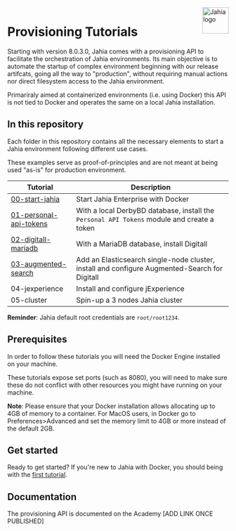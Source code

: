 <a href="https://www.jahia.com/">
    <img src="https://www.jahia.com/modules/jahiacom-templates/images/jahia-3x.png" alt="Jahia logo" title="Jahia" align="right" height="60" />
</a>

# Provisioning Tutorials

Starting with version 8.0.3.0, Jahia comes with a provisioning API to facilitate the orchestration of Jahia environments. Its main objective is to automate the startup of complex environment beginning with our release artifcats, going all the way to "production", without requiring manual actions nor direct filesystem access to the Jahia environment.

Primariraly aimed at containerized environments (i.e. using Docker) this API is not tied to Docker and operates the same on a local Jahia installation.

## In this repository

Each folder in this repository contains all the necessary elements to start a Jahia environment following different use cases. 

These examples serve as proof-of-principles and are not meant at being used "as-is" for production environment.

| Tutorial | Description |
| --- | --- |
| [00-start-jahia](./00-start-jahia/) | Start Jahia Enterprise with Docker |
| [01-personal-api-tokens](./01-personal-api-tokens/) | With a local DerbyBD database, install the `Personal API Tokens` module and create a token |
| [02-digitall-mariadb](./02-digitall-mariadb) | With a MariaDB database, install Digitall |
| [03-augmented-search](./03-augmented-search) | Add an Elasticsearch single-node cluster, install and configure Augmented-Search for Digitall  |
| 04-jexperience | Install and configure jExperience |
| 05-cluster | Spin-up a 3 nodes Jahia cluster |

__Reminder__: Jahia default root credentials are `root/root1234`.

## Prerequisites

In order to follow these tutorials you will need the Docker Engine installed on your machine. 

These tutorials expose set ports (such as 8080), you will need to make sure these do not conflict with other resources you might have running on your machine.

__Note__: Please ensure that your Docker installation allows allocating up to 4GB of memory to a container. For MacOS users, in Docker go to Preferences>Advanced and set the memory limit to 4GB or more instead of the default 2GB.

## Get started

Ready to get started? If you're new to Jahia with Docker, you should being with the [first tutorial](./00-start-jahia/).

## Documentation

The provisioning API is documented on the Academy [ADD LINK ONCE PUBLISHED]
